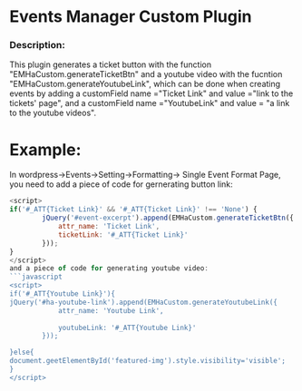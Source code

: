 # Events Manager Custom Plugin
### Description:
This plugin generates a ticket button with the function "EMHaCustom.generateTicketBtn" and a youtube video
with the fucntion "EMHaCustom.generateYoutubeLink", which can be done when creating events by adding a    customField name ="Ticket Link" and value ="link to the tickets' page", and a customField name ="YoutubeLink" and value = "a link to the youtube videos".
# Example:
In wordpress->Events->Setting->Formatting-> Single Event Format Page, you need to add a piece of code for gernerating button link:
```javascript
<script>
if('#_ATT{Ticket Link}' && '#_ATT{Ticket Link}' !== 'None') {
        jQuery('#event-excerpt').append(EMHaCustom.generateTicketBtn({
	        attr_name: 'Ticket Link',
	        ticketLink: '#_ATT{Ticket Link}'
		}));
}
</script>
and a piece of code for generating youtube video:
```javascript
<script>
if('#_ATT{Youtube Link}'){
jQuery('#ha-youtube-link').append(EMHaCustom.generateYoutubeLink({
	        attr_name: 'Youtube Link',
	        
	        youtubeLink: '#_ATT{Youtube Link}'
		}));

}else{
document.geetElementById('featured-img').style.visibility='visible';
}
</script>